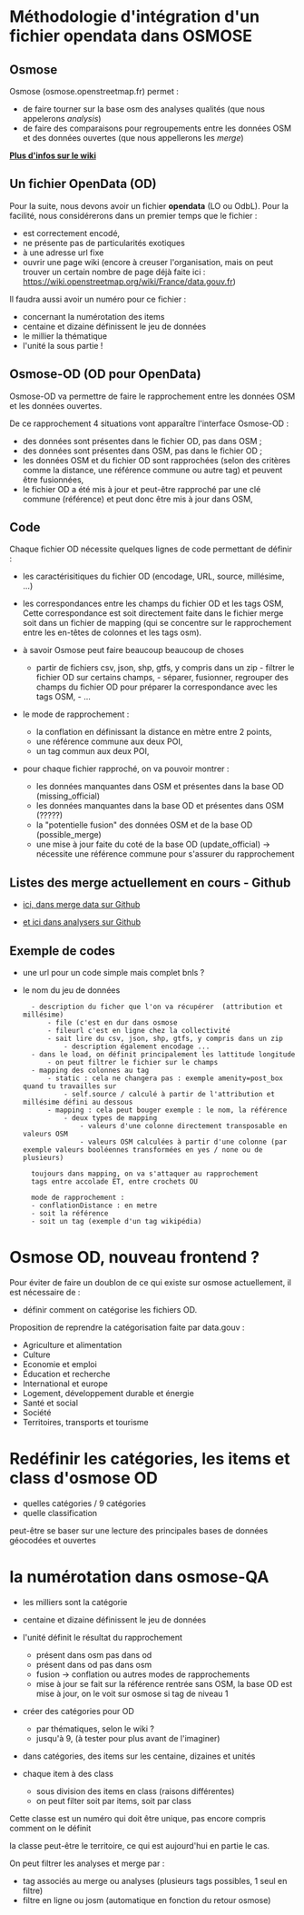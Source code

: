 # Méthodologie d'intégration d'un fichier opendata dans OSMOSE

## Osmose

Osmose (osmose.openstreetmap.fr) permet :

- de faire tourner sur la base osm des analyses qualités  (que nous appelerons *analysis*)
- de faire des comparaisons pour regroupements entre les données OSM et des données ouvertes (que nous appellerons les *merge*)

**[Plus d'infos sur le wiki](http://wiki.openstreetmap.org/wiki/FR:Osmose)**

## Un fichier OpenData (OD)

Pour la suite, nous devons avoir un fichier **opendata** (LO ou OdbL). Pour la facilité, nous considérerons dans un premier temps que le fichier :

- est correctement encodé,
- ne présente pas de particularités exotiques
- à une adresse url fixe
- ouvrir une page wiki (encore à creuser l'organisation, mais on peut trouver un certain nombre de page déjà faite ici : https://wiki.openstreetmap.org/wiki/France/data.gouv.fr)

Il faudra aussi avoir un numéro pour ce fichier :

- concernant la numérotation des items
- centaine et dizaine définissent le jeu de données
- le millier la thématique
- l'unité la sous partie !


## Osmose-OD (OD pour OpenData)

Osmose-OD va permettre de faire le rapprochement entre les données OSM et les données ouvertes.

De ce rapprochement 4 situations vont apparaître l'interface Osmose-OD :

- des données sont présentes dans le fichier OD, pas dans OSM ;
- des données sont présentes dans OSM, pas dans le fichier OD ;
- les données OSM et du fichier OD sont rapprochées (selon des critères comme la distance, une référence commune ou autre tag) et peuvent être fusionnées,
- le fichier OD a été mis à jour et peut-être rapproché par une clé commune (référence) et peut donc être mis à jour dans OSM,

## Code

Chaque fichier OD nécessite quelques lignes de code permettant de définir :

- les caractérisitiques du fichier OD (encodage, URL, source, millésime, ...)
- les correspondances entre les champs du fichier OD et les tags OSM,
Cette correspondance est soit directement faite dans le fichier merge soit dans un fichier de mapping (qui se concentre sur le rapprochement entre les en-têtes de colonnes et les tags osm).

- à savoir Osmose peut faire beaucoup beaucoup de choses
  - partir de fichiers csv, json, shp, gtfs, y compris dans un zip
		- filtrer le fichier OD sur certains champs,
		- séparer, fusionner, regrouper des champs du fichier OD pour préparer la correspondance avec les tags OSM,
		- ...
- le mode de rapprochement :
	- la conflation en définissant la distance en mètre entre 2 points,
	- une référence commune aux deux POI,
	- un tag commun aux deux POI,
	
- pour chaque fichier rapproché, on va pouvoir montrer :
	- les données manquantes dans OSM et présentes dans la base OD (missing_official)
	- les données manquantes dans la base OD et présentes dans OSM (?????)
	- la "potentielle fusion" des données OSM et de la base OD (possible_merge)
	- une mise à jour faite du coté de la base OD (update_official) -> nécessite une référence commune pour s'assurer du rapprochement

## Listes des merge actuellement en cours - Github
- [ici, dans merge data sur Github](https://github.com/osm-fr/osmose-backend/tree/master/merge_data)

- [et ici dans analysers sur Github](https://github.com/osm-fr/osmose-backend/tree/master/analysers)

## Exemple de codes

- une url pour un code simple mais complet bnls ?

- le nom du jeu de données

		- description du ficher que l'on va récupérer  (attribution et millésime)
			- file (c'est en dur dans osmose
			- fileurl c'est en ligne chez la collectivité
			- sait lire du csv, json, shp, gtfs, y compris dans un zip
				- description également encodage ...
		- dans le load, on définit principalement les lattitude longitude
			- on peut filtrer le fichier sur le champs
		- mapping des colonnes au tag
			- static : cela ne changera pas : exemple amenity=post_box quand tu travailles sur
				- self.source / calculé à partir de l'attribution et millésime défini au dessous
			- mapping : cela peut bouger exemple : le nom, la référence
				- deux types de mapping
					- valeurs d'une colonne directement transposable en valeurs OSM
					- valeurs OSM calculées à partir d'une colonne (par exemple valeurs booléennes transformées en yes / none ou de plusieurs)

		toujours dans mapping, on va s'attaquer au rapprochement
		tags entre accolade ET, entre crochets OU

		mode de rapprochement :
		- conflationDistance : en metre
		- soit la référence
		- soit un tag (exemple d'un tag wikipédia)



# Osmose OD, nouveau frontend ?

Pour éviter de faire un doublon de ce qui existe sur osmose actuellement, il est nécessaire de :

- définir comment on catégorise les fichiers OD.

Proposition de reprendre la catégorisation faite par data.gouv :

- Agriculture et alimentation
- Culture
- Economie et emploi
- Éducation et recherche
- International et europe
- Logement, développement durable et énergie
- Santé et social
- Société
- Territoires, transports et tourisme


# Redéfinir les catégories, les items et class d'osmose OD

- quelles catégories / 9 catégories
- quelle classification

peut-être se baser sur une lecture des principales bases de données géocodées et ouvertes

# la numérotation dans osmose-QA

- les milliers sont la catégorie
- centaine et dizaine définissent le jeu de données
- l'unité définit le résultat du rapprochement
    - présent dans osm pas dans od
	- présent dans od pas dans osm
	- fusion -> conflation ou autres modes de rapprochements
	- mise à jour se fait sur la référence rentrée sans OSM, la base OD est mise à jour, on le voit sur osmose si tag de niveau 1

- créer des catégories pour OD
	- par thématiques, selon le wiki ?
	- jusqu'à 9, (à tester pour plus avant de l'imaginer)
- dans catégories, des items sur les centaine, dizaines et unités
- chaque item à des class
	- sous division des items en class (raisons différentes)
	- on peut filter soit par items, soit par class

Cette classe est un numéro qui doit être unique, pas encore compris comment on le définit


la classe peut-être le territoire, ce qui est aujourd'hui en partie le cas.


On peut filtrer les analyses et merge par :

- tag associés au merge ou analyses (plusieurs tags possibles, 1 seul en filtre)
- filtre en ligne ou josm (automatique en fonction du retour osmose)
